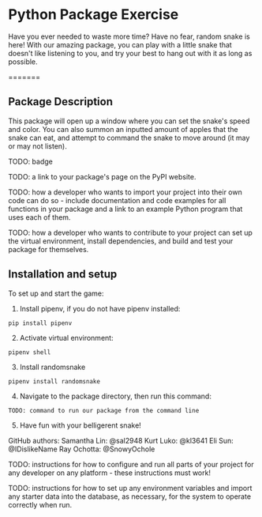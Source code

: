 # Python Package Exercise
Have you ever needed to waste more time? Have no fear, random snake is here! With our amazing package, you can play with a little snake that doesn't like listening to you, and try your best to hang out with it as long as possible.

=======
## Package Description

This package will open up a window where you can set the snake's speed and color. You can also summon an inputted amount of apples that the snake can eat, and attempt to command the snake to move around (it may or may not listen). 

TODO: badge

TODO: a link to your package's page on the PyPI website.

TODO: how a developer who wants to import your project into their own code can do so - include documentation and code examples for all functions in your package and a link to an example Python program that uses each of them.

TODO: how a developer who wants to contribute to your project can set up the virtual environment, install dependencies, and build and test your package for themselves.

## Installation and setup

To set up and start the game:
1. Install pipenv, if you do not have pipenv installed:
```
pip install pipenv
```
2. Activate virtual environment:
```
pipenv shell
```
3. Install randomsnake
```
pipenv install randomsnake
```

4. Navigate to the package directory, then run this command:
```
TODO: command to run our package from the command line
```
5. Have fun with your belligerent snake!



GitHub authors:
    Samantha Lin: @sal2948
    Kurt Luko: @kl3641
    Eli Sun: @IDislikeName
    Ray Ochotta: @SnowyOchole

TODO: instructions for how to configure and run all parts of your project for any developer on any platform - these instructions must work!

TODO: instructions for how to set up any environment variables and import any starter data into the database, as necessary, for the system to operate correctly when run.
